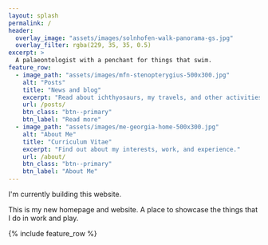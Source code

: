 ```yaml
---
layout: splash
permalink: /
header:
  overlay_image: "assets/images/solnhofen-walk-panorama-gs.jpg"
  overlay_filter: rgba(229, 35, 35, 0.5)
excerpt: >
  A palaeontologist with a penchant for things that swim.
feature_row:
  - image_path: "assets/images/mfn-stenopterygius-500x300.jpg"
    alt: "Posts"
    title: "News and blog"
    excerpt: "Read about ichthyosaurs, my travels, and other activities."
    url: /posts/
    btn_class: "btn--primary"
    btn_label: "Read more"
  - image_path: "assets/images/me-georgia-home-500x300.jpg"
    alt: "About Me"
    title: "Curriculum Vitae"
    excerpt: "Find out about my interests, work, and experience."
    url: /about/
    btn_class: "btn--primary"
    btn_label: "About Me"
---
```


I'm currently building this website.

This is my new homepage and website. A place to showcase the things that I do in work and play.

{% include feature_row %}
